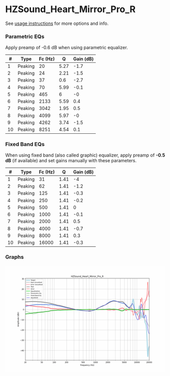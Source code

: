 # HZSound_Heart_Mirror_Pro_R
See [usage instructions](https://github.com/jaakkopasanen/AutoEq#usage) for more options and info.

### Parametric EQs
Apply preamp of -0.6 dB when using parametric equalizer.

|   # | Type    |   Fc (Hz) |    Q |   Gain (dB) |
|-----|---------|-----------|------|-------------|
|   1 | Peaking |        20 | 5.27 |        -1.7 |
|   2 | Peaking |        24 | 2.21 |        -1.5 |
|   3 | Peaking |        37 | 0.6  |        -2.7 |
|   4 | Peaking |        70 | 5.99 |        -0.1 |
|   5 | Peaking |       465 | 6    |        -0   |
|   6 | Peaking |      2133 | 5.59 |         0.4 |
|   7 | Peaking |      3042 | 1.95 |         0.5 |
|   8 | Peaking |      4099 | 5.97 |        -0   |
|   9 | Peaking |      4262 | 3.74 |        -1.5 |
|  10 | Peaking |      8251 | 4.54 |         0.1 |

### Fixed Band EQs
When using fixed band (also called graphic) equalizer, apply preamp of **-0.5 dB** (if available) and set gains manually with these parameters.

|   # | Type    |   Fc (Hz) |    Q |   Gain (dB) |
|-----|---------|-----------|------|-------------|
|   1 | Peaking |        31 | 1.41 |        -4   |
|   2 | Peaking |        62 | 1.41 |        -1.2 |
|   3 | Peaking |       125 | 1.41 |        -0.3 |
|   4 | Peaking |       250 | 1.41 |        -0.2 |
|   5 | Peaking |       500 | 1.41 |         0   |
|   6 | Peaking |      1000 | 1.41 |        -0.1 |
|   7 | Peaking |      2000 | 1.41 |         0.5 |
|   8 | Peaking |      4000 | 1.41 |        -0.7 |
|   9 | Peaking |      8000 | 1.41 |         0.3 |
|  10 | Peaking |     16000 | 1.41 |        -0.3 |

### Graphs
![](./HZSound_Heart_Mirror_Pro_R.png)
